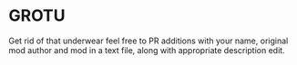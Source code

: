 # GROTU
Get rid of that underwear
feel free to PR additions with your name, original mod author and mod in a text file, along with appropriate description edit.
